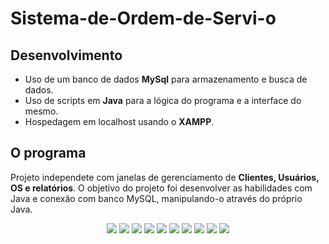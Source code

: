 # Sistema-de-Ordem-de-Servi-o
## Desenvolvimento
* Uso de um banco de dados **MySql** para armazenamento e busca de dados.
* Uso de scripts em **Java** para a lógica do programa e a interface do mesmo.
* Hospedagem em localhost usando o **XAMPP**.
## O programa
Projeto independete com janelas de gerenciamento de **Clientes, Usuários, OS e relatórios**. O objetivo do projeto foi desenvolver as habilidades com Java e conexão com banco MySQL, manipulando-o através do próprio Java.

<p align="center"> <img src="https://github.com/DarlanNoetzold/Sistema-de-Ordem-de-Servi-o/blob/master/SistemaOS.jpg" /> <img src="https://github.com/DarlanNoetzold/Sistema-de-Ordem-de-Servi-o/blob/master/SistemaOS2.jpg" /> <img src="https://github.com/DarlanNoetzold/Sistema-de-Ordem-de-Servi-o/blob/master/SistemaOS3.jpg" /> <img src="https://github.com/DarlanNoetzold/Sistema-de-Ordem-de-Servi-o/blob/master/SistemaOS4.jpg" /> <img src="https://github.com/DarlanNoetzold/Sistema-de-Ordem-de-Servi-o/blob/master/SistemaOS5.jpg" /> <img src="https://github.com/DarlanNoetzold/Sistema-de-Ordem-de-Servi-o/blob/master/SistemaOS6.jpg" /> <img src="https://github.com/DarlanNoetzold/Sistema-de-Ordem-de-Servi-o/blob/master/SistemaOS7.jpg" /> <img src="https://github.com/DarlanNoetzold/Sistema-de-Ordem-de-Servi-o/blob/master/SistemaOS8.jpg" /> <img src="https://github.com/DarlanNoetzold/Sistema-de-Ordem-de-Servi-o/blob/master/SistemaOS.jpg9" /> <img src="https://github.com/DarlanNoetzold/Sistema-de-Ordem-de-Servi-o/blob/master/SistemaOS10.jpg" />
